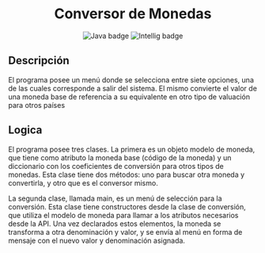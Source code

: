 <h1 align="center"> Conversor de Monedas </h1>
<p align="center">
  <img alt="Java badge" src="https://img.shields.io/badge/Java-ED8B00?style=for-the-badge&logo=openjdk&logoColor=white">
  <img alt="Intellig badge" src="https://img.shields.io/badge/IntelliJIDEA-000000.svg?style=for-the-badge&logo=intellij-idea&logoColor=white">
</p>

<h2>Descripción</h2>
<p>El programa posee un menú donde se selecciona entre siete opciones, una de las cuales corresponde a salir del sistema. El mismo convierte el valor de una moneda base de referencia a su equivalente en otro tipo de valuación para otros países</p>

<h2>Logica</h2>

<p>El programa posee tres clases. La primera es un objeto modelo de moneda, que tiene como atributo la moneda base (código de la moneda) y un diccionario con los coeficientes de conversión para otros tipos de monedas. Esta clase tiene dos métodos: uno para buscar otra moneda y convertirla, y otro que es el conversor mismo.</p>

<p>La segunda clase, llamada main, es un menú de selección para la conversión. Esta clase tiene constructores desde la clase de conversión, que utiliza el modelo de moneda para llamar a los atributos necesarios desde la API. Una vez declarados estos elementos, la moneda se transforma a otra denominación y valor, y se envía al menú en forma de mensaje con el nuevo valor y denominación asignada.</p>
